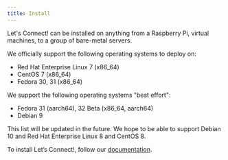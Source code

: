 ```yaml
---
title: Install
---
```


Let's Connect! can be installed on anything from a Raspberry Pi, virtual 
machines, to a group of bare-metal servers.

We officially support the following operating systems to deploy on:

* Red Hat Enterprise Linux 7 (x86_64)
* CentOS 7 (x86_64)
* Fedora 30, 31 (x86_64)

We support the following operating systems "best effort":

* Fedora 31 (aarch64), 32 Beta (x86_64, aarch64)
* Debian 9

This list will be updated in the future. We hope to be able to support Debian 
10 and Red Hat Enterprise Linux 8 and CentOS 8.

To install Let’s Connect!, follow our 
[documentation](https://github.com/eduvpn/documentation/blob/v2/README.md#deployment).
